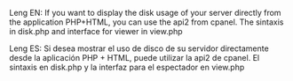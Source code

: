 Leng EN:
If you want to display the disk usage of your server directly from the application PHP+HTML, you can use the api2 from cpanel. The sintaxis in disk.php and interface for viewer in view.php

Leng ES:
Si desea mostrar el uso de disco de su servidor directamente desde la aplicación PHP + HTML, puede utilizar la api2 de cpanel. El sintaxis en disk.php y la interfaz para el espectador en view.php
